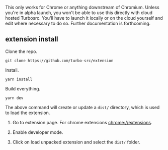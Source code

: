 This only works for Chrome or anything downstream of Chromium. Unless you're in alpha launch, you won't be able to use this directly with cloud hosted Turbosrc. You'll have to launch it locally or on the cloud yourself and edit where necessary to do so. Further documentation is forthcoming.

## extension install

Clone the repo.

```
git clone https://github.com/turbo-src/extension
```

Install.

`yarn install`

Build everything.

`yarn dev`

The above command will create or update a `dist/` directory, which is used to load the extension.

1. Go to extension page. For chrome extensions [chrome://extensions](chrome://extensions).

2. Enable developer mode.

3. Click on load unpacked extension and select the `dist/` folder.
